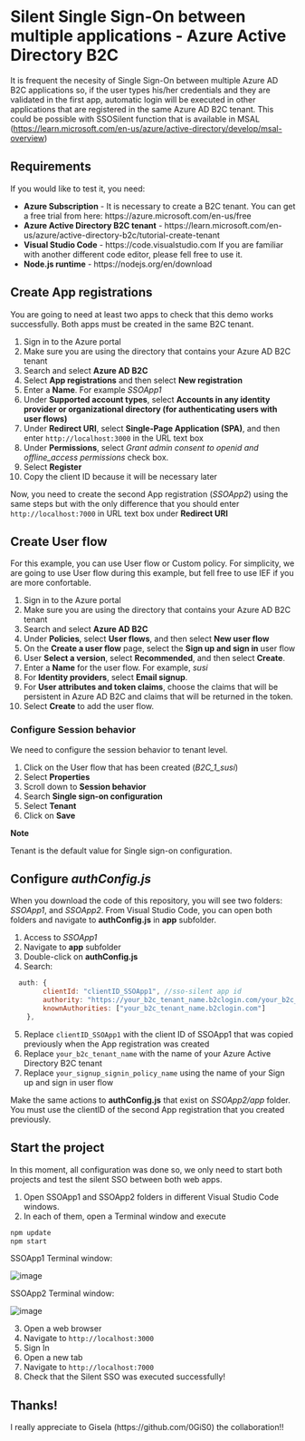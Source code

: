 # Silent Single Sign-On between multiple applications - Azure Active Directory B2C

It is frequent the necesity of Single Sign-On between multiple Azure AD B2C applications so, if the user types his/her credentials and they are validated in the first app,  automatic login will be executed in other applications that are registered in the same Azure AD B2C tenant. This could be possible with SSOSilent function that is available in MSAL (https://learn.microsoft.com/en-us/azure/active-directory/develop/msal-overview)

<h2>Requirements</h2>

If you would like to test it, you need:
<ul>
  <li><b>Azure Subscription</b> - It is necessary to create a B2C tenant. You can get a free trial from here: https://azure.microsoft.com/en-us/free
  <li><b>Azure Active Directory B2C tenant</b> - https://learn.microsoft.com/en-us/azure/active-directory-b2c/tutorial-create-tenant
  <li><b>Visual Studio Code</b> - https://code.visualstudio.com If you are familiar with another different code editor, please fell free to use it.
  <li><b>Node.js runtime</b> - https://nodejs.org/en/download
</ul>

<h2>Create App registrations</h2>
You are going to need at least two apps to check that this demo works successfully. Both apps must be created in the same B2C tenant. 

<ol>
  <li>Sign in to the Azure portal</li>
  <li>Make sure you are using the directory that contains your Azure AD B2C tenant</li>
  <li>Search and select <b>Azure AD B2C</b></li>
  <li>Select <b>App registrations</b> and then select <b>New registration</b></li>
  <li>Enter a <b>Name</b>. For example <em>SSOApp1</em></li>
  <li>Under <b>Supported account types</b>, select <b>Accounts in any identity provider or organizational directory (for authenticating users with user flows)</b></li>
  <li>Under <b>Redirect URI</b>, select <b>Single-Page Application (SPA)</b>, and then enter <code>http://localhost:3000</code> in the URL text box</li>
  <li>Under <b>Permissions</b>, select <em>Grant admin consent to openid and offline_access permissions</em> check box.
  <li>Select <b>Register</b></li>
  <li>Copy the client ID because it will be necessary later</li>
</ol>

Now, you need to create the second App registration (<em>SSOApp2</em>) using the same steps but with the only difference that you should enter <code>http://localhost:7000</code> in URL text box under <b>Redirect URI</b>

<h2>Create User flow</h2>
For this example, you can use User flow or Custom policy. For simplicity, we are going to use User flow during this example, but fell free to use IEF if you are more confortable.

<ol>
  <li>Sign in to the Azure portal</li>
  <li>Make sure you are using the directory that contains your Azure AD B2C tenant</li>
  <li>Search and select <b>Azure AD B2C</b></li>
  <li>Under <b>Policies</b>, select <b>User flows</b>, and then select <b>New user flow</b></li>
  <li>On the <b>Create a user flow</b> page, select the <b>Sign up and sign in</b> user flow</li>
  <li>User <b>Select a version</b>, select <b>Recommended</b>, and then select <b>Create</b>.</li>
  <li>Enter a <b>Name</b> for the user flow. For example, <em>susi</em></li>
  <li>For <b>Identity providers</b>, select <b>Email signup</b>.</li>
  <li>For <b>User attributes and token claims</b>, choose the claims that will be persistent in Azure AD B2C and claims that will be returned in the token.</li>
  <li>Select <b>Create</b> to add the user flow.</li>
</ol>

<h3>Configure Session behavior</h3>
We need to configure the session behavior to tenant level.

<ol>
  <li>Click on the User flow that has been created (<em>B2C_1_susi</em>)</li>
  <li>Select <b>Properties</b></li>
  <li>Scroll down to <b>Session behavior</b></li>
  <li>Search <b>Single sign-on configuration</b></li>
  <li>Select <b>Tenant</b></li>
  <li>Click on <b>Save</b></li>
</ol>

<p><b>Note</b></p>
Tenant is the default value for Single sign-on configuration.

<h2>Configure <em>authConfig.js</em></h2>
When you download the code of this repository, you will see two folders: <em>SSOApp1</em>, and <em>SSOApp2</em>. From Visual Studio Code, you can open both folders and navigate to <b>authConfig.js</b> in <b>app</b> subfolder.

<ol>
  <li>Access to <em>SSOApp1</em></li>
  <li>Navigate to <b>app</b> subfolder</li>
  <li>Double-click on <b>authConfig.js</b></li>
  <li>Search:</li>
</ol>

```javascript  
  auth: {
        clientId: "clientID_SSOApp1", //sso-silent app id
        authority: "https://your_b2c_tenant_name.b2clogin.com/your_b2c_tenant_name.onmicrosoft.com/your_signup_signin_policy_name",
        knownAuthorities: ["your_b2c_tenant_name.b2clogin.com"]
    },
```

<ol start="5">
  <li>Replace <code>clientID_SSOApp1</code> with the client ID of SSOApp1 that was copied previously when the App registration was created</li>
  <li>Replace <code>your_b2c_tenant_name</code> with the name of your Azure Active Directory B2C tenant</li>
  <li>Replace <code>your_signup_signin_policy_name</code> using the name of your Sign up and sign in user flow</li>
</ol>

Make the same actions to <b>authConfig.js</b> that exist on <em>SSOApp2/app</em> folder. You must use the clientID of the second App registration that you created previously.

<h2>Start the project</h2>
In this moment, all configuration was done so, we only need to start both projects and test the silent SSO between both web apps.

<ol>
  <li>Open SSOApp1 and SSOApp2 folders in different Visual Studio Code windows.</li>
  <li>In each of them, open a Terminal window and execute</li>
</ol>

```javascript
npm update
npm start
```
SSOApp1 Terminal window:

![image](https://user-images.githubusercontent.com/2305432/227875946-e86e9ecf-c85e-4c4a-bb2e-2856018a61d3.png)

SSOApp2 Terminal window:

![image](https://user-images.githubusercontent.com/2305432/227876052-c426e301-2997-470c-8289-e38031ad8fc1.png)

<ol start="3">
  <li>Open a web browser</li>
  <li>Navigate to <code>http://localhost:3000</code></li>
  <li>Sign In</li>
  <li>Open a new tab</li>
  <li>Navigate to <code>http://localhost:7000</code></li>
  <li>Check that the Silent SSO was executed successfully!</li>
</ol>

<h2>Thanks!</h2>
I really appreciate to Gisela (https://github.com/0GiS0) the collaboration!! 
